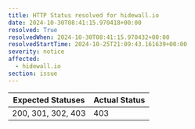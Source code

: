```yaml
---
title: HTTP Status resolved for hidewall.io
date: 2024-10-30T08:41:15.970418+00:00
resolved: True
resolvedWhen: 2024-10-30T08:41:15.970432+00:00
resolvedStartTime: 2024-10-25T21:09:43.161639+00:00
severity: notice
affected:
  - hidewall.io
section: issue
---
```


| Expected Statuses | Actual Status  |
|-------------------|----------------|
| 200, 301, 302, 403 | 403 |
